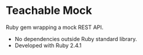 # Teachable Mock

Ruby gem wrapping a mock REST API.

- No dependencies outside Ruby standard library.
- Developed with Ruby 2.4.1
